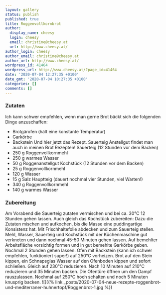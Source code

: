 ```yaml
---
layout: gallery
status: publish
published: true
title: Roggenvollkornbrot
author:
  display_name: cheesy
  login: cheesy
  email: christine@cheesy.at
  url: http://www.cheesy.at/
author_login: cheesy
author_email: christine@cheesy.at
author_url: http://www.cheesy.at/
wordpress_id: 41464
wordpress_url: http://www.cheesy.at/?page_id=41464
date: '2020-07-04 12:27:35 +0100'
date_gmt: '2020-07-04 10:27:35 +0100'
categories: []
comments: []
---
```

### Zutaten
Ich kann schwer empfehlen, wenn man gerne Brot bäckt sich die folgenden Dinge anzuschaffen:
- Brotgärofen (hält eine konstante Temperatur)
- Garkörbe
- Backstein
Und hier jetzt das Rezept. Sauerteig Anstellgut findet man auch in meinen Brot Rezepten!
Sauerteig (12 Stunden vor dem Backen)
- 250 g Roggenvollkornmehl
- 250 g warmes Wasser
- 50 g Roggenanstellgut
Kochstück (12 Stunden vor dem Backen)
- 25 g Roggenvollkornmehl
- 120 g Wasser
- 15 g Salz
Hauptteig (dauert nochmal vier Stunden, viel Warten!)
- 340 g Roggenvollkornmehl
- 140 g warmes Wasser
### Zubereitung
Am Vorabend die Sauerteig zutaten vermischen und bei ca. 30°C 12 Stunden gehen lassen.
Auch gleich das Kochstück zubereiten: Dazu die Zutaten mischen und aufkochen, bis die Masse eine puddingartige Konsistenz hat. Mit Frischhaltefolie abdecken und zum Sauerteig stellen.
Mehl, Wasser, Sauerteig und Kochstück mit der Küchenmaschine gut verkneten und dann nochmal 45-50 Minuten gehen lassen.
Auf bemehlter Arbeitsfläche vorsichtig formen und in gut bemehlte Garkörbe geben. Nochmal 2 Stunden gehen lassen.
Ofen mit Backstein (kann ich schwer empfehlen, funktioniert super!) auf 250°C vorheizen. Brot auf den Stein kippen, ein Schnapsglas Wasser auf den Ofenboden kippen und sofort schließen. Gleich auf 230°C reduzieren.
Nach 10 Minuten auf 210°C reduzieren und 35 Minuten backen. Die Ofentüre öffnen um den Dampf rauszulassen.
Nochmal auf 250°C hoch schalten und noch 5 Minuten knusprig backen.
![]({% link _posts/2020-07-04-neue-rezepte-roggenbrot-und-mediterraner-huhnertopf/Roggenbrot-1.jpg %})
